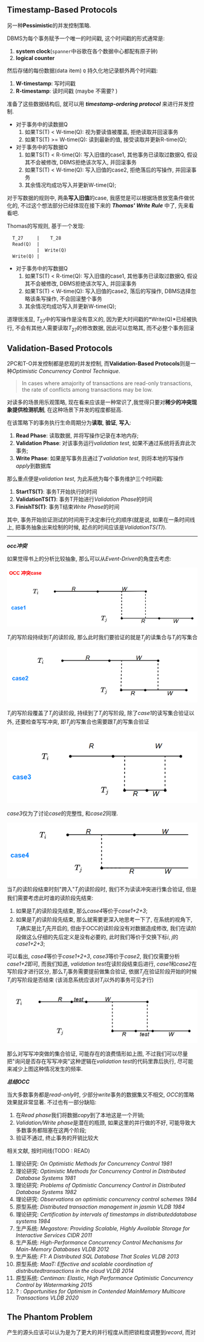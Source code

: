 ## Timestamp-Based Protocols

另一种**Pessimistic**的并发控制策略.

DBMS为每个事务赋予一个唯一的时间戳, 这个时间戳的形式通常是:

1. **system clock**(`spanner`中谷歌在各个数据中心都配有原子钟)
2. **logical counter**

然后存储的每份数据(data item) `Q` 持久化地记录额外两个时间戳:

1. **W-timestamp**: 写时间戳
2. **R-timestamp**: 读时间戳 (maybe 不需要? )

准备了这些数据结构后, 就可以用 ***timestamp-ordering protocol*** 来进行并发控制.

- 对于事务中的读数据Q
  1. 如果TS(T) < W-time(Q): 视为要读值被覆盖, 拒绝读取并回滚事务
  2. 如果TS(T) >= W-time(Q): 读到最新的值, 接受读取并更新R-time(Q);
- 对于事务中的写数据Q
  1. 如果TS(T) < R-time(Q): 写入旧值的case1, 其他事务已读取过数据Q, 假设其不会被修改, DBMS拒绝该次写入, 并回滚事务
  2. 如果TS(T) < W-time(Q): 写入旧值的case2, 拒绝落后的写操作, 并回滚事务
  3. 其余情况均成功写入并更新W-time(Q);

对于写数据的规则中, 两条**写入旧值**的case, 我感觉是可以根据场景放宽条件做优化的, 不过这个想法部分已经体现在接下来的 ***Thomas' Write Rule*** 中了, 先来看看吧.

Thomas的写规则, 基于一个发现: 

```
  T_27     |    T_28
  Read(Q)  |
           |  Write(Q)
  Write(Q) |
```

- 对于事务中的写数据Q
  1. 如果TS(T) < R-time(Q): 写入旧值的case1, 其他事务已读取过数据Q, 假设其不会被修改, DBMS拒绝该次写入, 并回滚事务
  2. 如果TS(T) < W-time(Q): 写入旧值的case2, 落后的写操作, DBMS选择忽略该条写操作, 不会回滚整个事务
  3. 其余情况均成功写入并更新W-time(Q);

道理很浅显, $T_{27}$中的写操作是没有意义的, 因为更大时间戳的*Write(Q)*已经被执行, 不会有其他人需要读取$T_{27}$的修改数据, 因此可以忽略其, 而不必整个事务回滚

## Validation-Based Protocols

2PC和T-O并发控制都是悲观的并发控制, 而**Validation-Based Protocols**则是一种*Optimistic Concurrency Control Technique*.

> In cases where amajority of transactions are read-only transactions, the rate of conflicts among transactions may be low.

对读多的场景用乐观策略, 现在看来应该是一种常识了,我觉得只要对**稀少的冲突现象提供检测机制**, 在这种场景下并发的程度都挺高.

在该策略下的事务执行生命周期分为**读取**, **验证**, **写入**: 

1. **Read Phase**: 读取数据, 并将写操作记录在本地内存;
2. **Validation Phase**: 对该事务运行*validation test*, 如果不通过系统将丢弃此次事务;
3. **Write Phase**: 如果是写事务且通过了*validation test*, 则将本地的写操作*apply*到数据库

那么重点便是*validation test*, 为此系统为每个事务维护三个时间戳:

1. **StartTS(T)**: 事务T开始执行的时间
2. **ValidationTS(T)**: 事务T开始进行*Validation Phase*的时间
3. **FinishTS(T)**: 事务T结束*Write Phase*的时间

其中, 事务开始验证测试的时间用于决定串行化的顺序(就是说, 如果在一条时间线上, 把事务抽象出来绘制的时候, 起点的时间应该是*ValidationTS(T)*).

---

***occ冲突***

如果觉得书上的分析比较抽象, 那么可以从*Event-Driven*的角度去考虑: 

![case1](../pic/case1.png)

$T_i$的写阶段持续到$T_j$的读阶段, 那么此时我们要验证的就是$T_j$的读集合与$T_i$的写集合

![case2](../pic/case2.png)

$T_i$的写阶段覆盖了$T_j$的读阶段, 持续到了$T_j$的写阶段, 除了*case1*的读写集合验证以外, 还要检查写写冲突, 即$T_j$的写集合也需要跟$T_i$的写集合验证

![case3](../pic/case3.png)

*case3*仅为了讨论*case*的完整性, 和*case2*同理.

![case4](../pic/case4.png)

当$T_i$的读阶段结束时刻"跨入"$T_j$的读阶段时, 我们不为读读冲突进行集合验证, 但是我们需要考虑此时谁的读阶段先结束:

1. 如果是$T_i$的读阶段先结束, 那么*case4*等价于*case1+2+3*;
2. 如果是$T_j$的读阶段先结束, 那么就需要更深入地思考一下了, 在系统的视角下, $T_i$确实是比$T_j$先开启的, 但由于OCC的读阶段没有对数据造成修改, 我们在读阶段做这么仔细的先后定义是没有必要的, 此时我们等价于交换下标$i$, $j$的*case1+2+3*;

可以看出, *case4*等价于*case1+2+3*, *case3*等价于*case2*, 我们仅需要分析*case1+2*即可, 而我们知道, *validation test*在读阶段结束后进行, *case1*和*case2*在写阶段才进行区分, 那么$T_j$事务需要提前做集合验证, 依据$T_j$在验证阶段开始的时候$T_i$的写阶段是否结束 (该消息系统应该对$T_i$以外的事务可见才行)

![多余的写写冲突](../pic/WasteCheck.png)

那么对写写冲突做的集合验证, 可能存在的浪费情形如上图, 不过我们可以尽量把"询问是否存在写写冲突"这种逻辑在*validation test*的代码里靠后执行, 尽可能来减少上图这种情况发生的频率.

***总结OCC***

当大多数事务都是*read-only*时, 少部分*write*事务的数据集又不相交, *OCC*的策略效果就非常显著. 不过也有一部分缺陷:

1. 在*Read phase*我们将数据*copy*到了本地这是一个开销;
2. *Validation/Write phase*是潜在的瓶颈, 如果这里的并行做的不好, 可能导致大多数事务都阻塞在这两个阶段;
3. 验证不通过, 终止事务的开销比较大

相关文献, 按时间线(TODO : READ)

1. 理论研究: *On Optimistic Methods for Concurrency Control 1981*
2. 理论研究: *Optimistic Methods for Concurrency Control in Distributed Database Systems 1981*
3. 理论研究: *Problems of Optimistic Concurrency Control in Distributed Database Systems 1982*
4. 理论研究: *Observations on optimistic concurrency control schemes 1984*
5. 原型系统: *Distributed transaction management in jasmin VLDB 1984* 
6. 理论研究: *Certification by intervals of timestamps in distributeddatabase systems 1984* 
7. 生产系统: *Megastore: Providing Scalable, Highly Available Storage for Interactive Services CIDR 2011*
8. 生产系统: *High-Performance Concurrency Control Mechanisms for Main-Memory Databases VLDB 2012*
9. 生产系统: *F1: A Distributed SQL Database That Scales VLDB 2013*
10. 原型系统: *MaaT: Effective and scalable coordination of distributedtransactions in the cloud VLDB 2014*
11. 原型系统: *Centiman: Elastic, High Performance Optimistic Concurrency Control by Watermarking 2015*
12. ? : *Opportunities for Optimism in Contended MainMemory Multicore Transactions VLDB 2020*



## The Phantom Problem

产生的源头应该可以认为是为了更大的并行程度从而把锁粒度调整到*record*, 而对

